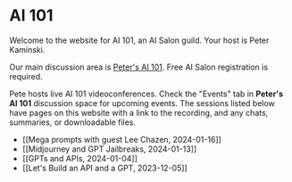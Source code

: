 # AI 101

Welcome to the website for AI 101, an AI Salon guild. Your host is Peter Kaminski.

Our main discussion area is [Peter's AI 101](https://aisalon.mn.co/share/phFsHUTlVUiSHKGt). Free AI Salon registration is required.

Pete hosts live AI 101 videoconferences. Check the "Events" tab in **Peter's AI 101** discussion space for upcoming events. The sessions listed below have pages on this website with a link to the recording, and any chats, summaries, or downloadable files.

- [[Mega prompts with guest Lee Chazen, 2024-01-16]]
- [[Midjourney and GPT Jailbreaks, 2024-01-13]]
- [[GPTs and APIs, 2024-01-04]]
- [[Let's Build an API and a GPT, 2023-12-05]]
